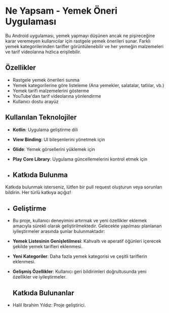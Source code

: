 # Ne Yapsam - Yemek Öneri Uygulaması

Bu Android uygulaması, yemek yapmayı düşünen ancak ne pişireceğine karar veremeyen kullanıcılar için rastgele yemek önerileri sunar. Farklı yemek kategorilerinden tarifler görüntülenebilir ve her yemeğin malzemeleri ve tarif videolarına hızlıca erişilebilir.

## Özellikler
- Rastgele yemek önerileri sunma
- Yemek kategorilerine göre listeleme (Ana yemekler, salatalar, tatlılar, vb.)
- Yemek tarifi malzemelerini gösterme
- YouTube'dan tarif videolarına yönlendirme
- Kullanıcı dostu arayüz

## Kullanılan Teknolojiler
- **Kotlin**: Uygulama geliştirme dili
- **View Binding**: UI bileşenlerini yönetmek için
- **Glide**: Yemek görsellerini yüklemek için
- **Play Core Library**: Uygulama güncellemelerini kontrol etmek için

- ## Katkıda Bulunma
Katkıda bulunmak isterseniz, lütfen bir pull request oluşturun veya sorunları bildirin. Her türlü katkıya açığız!


- ## Geliştirme
 - Bu proje, kullanıcı deneyimini artırmak ve yeni özellikler eklemek amacıyla sürekli olarak geliştirilmektedir. Gelecekte yapılması planlanan iyileştirmeler arasında şunlar bulunmaktadır:

- **Yemek Listesinin Genişletilmesi**: Kahvaltı ve aperatif öğünleri içerecek şekilde yemek tarifleri eklenmesi.
- **Yeni Kategoriler**: Daha fazla yemek kategorisi ve çeşitli tariflerin eklenmesi.
- **Gelişmiş Özellikler**: Kullanıcı geri bildirimleri doğrultusunda yeni özellikler ve iyileştirmeler.

  
  
  ## Katkıda Bulunanlar
- Halil Ibrahim Yıldız: Proje geliştirici.
